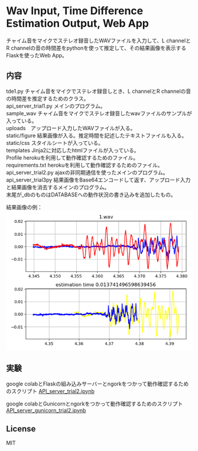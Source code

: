 #  Wav Input, Time Difference Estimation Output, Web App    

チャイム音をマイクでステレオ録音したWAVファイルを入力して、L channelとR channelの音の時間差をpythonを使って推定して、その結果画像を表示するFlaskを使ったWeb App。  



## 内容   

tde1.py チャイム音をマイクでステレオ録音しとき、L channelとR channelの音の時間差を推定するためのクラス。  
api_server_trial1.py メインのプログラム。  
sample_wav チャイム音をマイクでステレオ録音したwavファイルのサンプルが入っている。  
uploads　アップロード入力したWAVファイルが入る。  
static/figure 結果画像が入る。推定時間を記述したテキストファイルも入る。  
static/css スタイルシートが入っている。  
templates Jinja2に対応したhtmlファイルが入っている。  
Profile herokuを利用して動作確認するためのファイル。  
requirements.txt herokuを利用して動作確認するためのファイル。  
api_server_trial2.py ajaxの非同期通信を使ったメインのプログラム。  
api_server_trial3py 結果画像をBase64エンコードして返す、アップロード入力と結果画像を消去するメインのプログラム。  
末尾が_dbのものはDATABASEへの動作状況の書き込みを追加したもの。  

結果画像の例：  
 ![figure1](docs/sample_1.png)   
  
  
  
## 実験  
  
google colabとFlaskの組み込みサーバーとngorkをつかって動作確認するためのスクリプト
[API_server_trial2.ipynb](https://colab.research.google.com/github/shun60s/time-difference-WebApp/blob/master/API_server_trial2.ipynb)  

google colabとGunicornとngorkをつかって動作確認するためのスクリプト
[API_server_gunicorn_trial2.ipynb](https://colab.research.google.com/github/shun60s/time-difference-WebApp/blob/master/API_server_gunicorn_trial2.ipynb)  




## License    
MIT  



